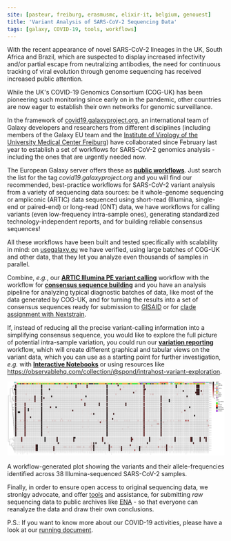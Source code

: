 ```yaml
---
site: [pasteur, freiburg, erasmusmc, elixir-it, belgium, genouest]
title: 'Variant Analysis of SARS-CoV-2 Sequencing Data'
tags: [galaxy, COVID-19, tools, workflows]
---
```


With the recent appearance of novel SARS-CoV-2 lineages in the UK, South Africa
and Brazil, which are suspected to display increased infectivity and/or partial
escape from neutralizing antibodies, the need for continuous tracking of
viral evolution through genome sequencing has received increased public
attention.

While the UK's COVID-19 Genomics Consortium (COG-UK) has been pioneering such
monitoring since early on in the pandemic, other countries are now eager to
establish their own networks for genomic surveillance.

In the framework of [covid19.galaxyproject.org](https://covid19.galaxyproject.org), an international team of Galaxy
developers and researchers from different disciplines (including members of the
Galaxy EU team and the [Institute of Virology of the University Medical Center Freiburg](https://www.uniklinik-freiburg.de/virologie-en.html))
have collaborated since February last year to establish a set of workflows for
SARS-CoV-2 genomics analysis - including the ones that are urgently needed now.

The European Galaxy server offers these as
[__public workflows__](https://usegalaxy.eu/workflows/list_published).
Just search the list for the tag *covid19.galaxyproject.org* and you will find
our recommended, best-practice workflows for SARS-CoV-2 variant analysis from
a variety of sequencing data sources: be it whole-genome sequencing or
ampliconic (ARTIC) data sequenced using short-read (Illumina, single-end or
paired-end) or long-read (ONT) data, we have workflows for calling variants
(even low-frequency intra-sample ones), generating standardized
technology-independent reports, and for building reliable consensus sequences!

All these workflows have been built and tested specifically with scalability in
mind: on [usegalaxy.eu](https://usegalaxy.eu) we have verified, using large batches of COG-UK and other
data, that they let you analyze even thousands of samples in parallel.

Combine, *e.g.*, our
[__ARTIC Illumina PE variant calling__](https://usegalaxy.eu/u/wolfgang-maier/w/covid19-variation-analysis-on-artic-pe)
workflow with the workflow for
[__consensus sequence building__](https://usegalaxy.eu/u/wolfgang-maier/w/covid-19-consensus-construction)
and you have an analysis pipeline for analyzing typical diagnostic batches of
data, like most of the data generated by COG-UK, and for turning the results
into a set of consensus sequences ready for submission to
[GISAID](https://www.gisaid.org) or for [clade assignment with Nextstrain](https://clades.nextstrain.org).

If, instead of reducing all the precise variant-calling information into a
simplifying consensus sequence, you would like to explore the full picture of
potential intra-sample variation, you could run our
[__variation reporting__](https://usegalaxy.eu/u/wolfgang-maier/w/covid19-variation-analysis-reporting)
workflow, which will create different graphical and tabular views on the
variant data, which you can use as a starting point for further investigation,
*e.g.* with [__Interactive Notebooks__](https://live.usegalaxy.eu) or using resources like
https://observablehq.com/collection/@spond/intrahost-variant-exploration.

![Variant allele frequency plot](/assets/media/2021-01-22-sars-cov-2-variation-plot.png)

A workflow-generated plot showing the variants and their allele-frequencies identified across 38 Illumina-sequenced SARS-CoV-2 samples.

Finally, in order to ensure open access to original sequencing data, we
stronlgy advocate, and offer
[tools](https://usegalaxy.eu/root?tool_id=toolshed.g2.bx.psu.edu/repos/iuc/ena_upload/ena_upload/0.3)
and assistance, for submitting *raw* sequencing data to public archives like
[ENA](https://www.ebi.ac.uk/ena) - so that everyone can reanalyze the data and
draw their own conclusions.

P.S.: If you want to know more about our COVID-19 activities, please have a look at our [running document](https://docs.google.com/document/d/1Ajfy3RG-BOGTSdhQUMZ0hnGtePZplv-lK0rYzx8L-vo/preview#).

